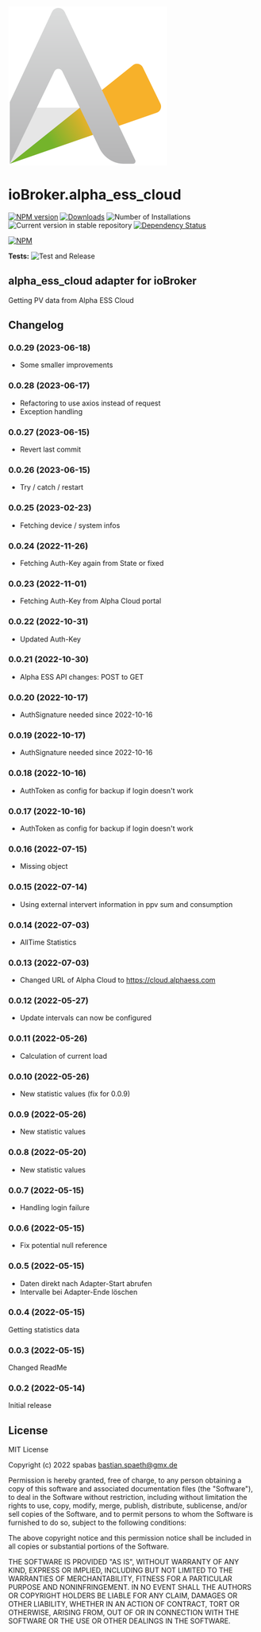 ![Logo](admin/alpha_ess_cloud.png)
# ioBroker.alpha_ess_cloud

[![NPM version](https://img.shields.io/npm/v/iobroker.alpha_ess_cloud.svg)](https://www.npmjs.com/package/iobroker.alpha_ess_cloud)
[![Downloads](https://img.shields.io/npm/dm/iobroker.alpha_ess_cloud.svg)](https://www.npmjs.com/package/iobroker.alpha_ess_cloud)
![Number of Installations](https://iobroker.live/badges/alpha_ess_cloud-installed.svg)
![Current version in stable repository](https://iobroker.live/badges/alpha_ess_cloud-stable.svg)
[![Dependency Status](https://img.shields.io/david/spabas/iobroker.alpha_ess_cloud.svg)](https://david-dm.org/spabas/iobroker.alpha_ess_cloud)

[![NPM](https://nodei.co/npm/iobroker.alpha_ess_cloud.png?downloads=true)](https://nodei.co/npm/iobroker.alpha_ess_cloud/)

**Tests:** ![Test and Release](https://github.com/spabas/ioBroker.alpha_ess_cloud/workflows/Test%20and%20Release/badge.svg)

## alpha_ess_cloud adapter for ioBroker

Getting PV data from Alpha ESS Cloud

## Changelog
<!--
	Placeholder for the next version (at the beginning of the line):
	### **WORK IN PROGRESS**
-->

### 0.0.29 (2023-06-18)
* Some smaller improvements

### 0.0.28 (2023-06-17)
* Refactoring to use axios instead of request 
* Exception handling

### 0.0.27 (2023-06-15)
* Revert last commit

### 0.0.26 (2023-06-15)
* Try / catch / restart

### 0.0.25 (2023-02-23)
* Fetching device / system infos

### 0.0.24 (2022-11-26)
* Fetching Auth-Key again from State or fixed

### 0.0.23 (2022-11-01)
* Fetching Auth-Key from Alpha Cloud portal

### 0.0.22 (2022-10-31)
* Updated Auth-Key

### 0.0.21 (2022-10-30)
* Alpha ESS API changes: POST to GET

### 0.0.20 (2022-10-17)
* AuthSignature needed since 2022-10-16

### 0.0.19 (2022-10-17)
* AuthSignature needed since 2022-10-16

### 0.0.18 (2022-10-16)
* AuthToken as config for backup if login doesn't work

### 0.0.17 (2022-10-16)
* AuthToken as config for backup if login doesn't work

### 0.0.16 (2022-07-15)
* Missing object

### 0.0.15 (2022-07-14)
* Using external intervert information in ppv sum and consumption

### 0.0.14 (2022-07-03)
* AllTime Statistics

### 0.0.13 (2022-07-03)
* Changed URL of Alpha Cloud to https://cloud.alphaess.com

### 0.0.12 (2022-05-27)
* Update intervals can now be configured

### 0.0.11 (2022-05-26)
* Calculation of current load

### 0.0.10 (2022-05-26)
* New statistic values (fix for 0.0.9)

### 0.0.9 (2022-05-26)
* New statistic values

### 0.0.8 (2022-05-20)
* New statistic values

### 0.0.7 (2022-05-15)
* Handling login failure

### 0.0.6 (2022-05-15)
* Fix potential null reference

### 0.0.5 (2022-05-15)
* Daten direkt nach Adapter-Start abrufen 
* Intervalle bei Adapter-Ende löschen

### 0.0.4 (2022-05-15)
Getting statistics data

### 0.0.3 (2022-05-15)
Changed ReadMe

### 0.0.2 (2022-05-14)
Initial release  

## License
MIT License

Copyright (c) 2022 spabas <bastian.spaeth@gmx.de>

Permission is hereby granted, free of charge, to any person obtaining a copy
of this software and associated documentation files (the "Software"), to deal
in the Software without restriction, including without limitation the rights
to use, copy, modify, merge, publish, distribute, sublicense, and/or sell
copies of the Software, and to permit persons to whom the Software is
furnished to do so, subject to the following conditions:

The above copyright notice and this permission notice shall be included in all
copies or substantial portions of the Software.

THE SOFTWARE IS PROVIDED "AS IS", WITHOUT WARRANTY OF ANY KIND, EXPRESS OR
IMPLIED, INCLUDING BUT NOT LIMITED TO THE WARRANTIES OF MERCHANTABILITY,
FITNESS FOR A PARTICULAR PURPOSE AND NONINFRINGEMENT. IN NO EVENT SHALL THE
AUTHORS OR COPYRIGHT HOLDERS BE LIABLE FOR ANY CLAIM, DAMAGES OR OTHER
LIABILITY, WHETHER IN AN ACTION OF CONTRACT, TORT OR OTHERWISE, ARISING FROM,
OUT OF OR IN CONNECTION WITH THE SOFTWARE OR THE USE OR OTHER DEALINGS IN THE
SOFTWARE.